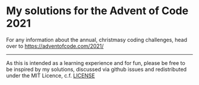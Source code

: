 # My solutions for the Advent of Code 2021
For any information about the annual, christmasy coding challenges, head over to https://adventofcode.com/2021/

---

As this is intended as a learning experience and for fun, please be free to be inspired by my solutions, discussed via github issues and redistributed under the MIT Licence, c.f. [LICENSE](LICENSE)

